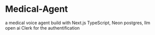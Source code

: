 ﻿# Medical-Agent
a medical voice agent build with Next.js TypeScript, Neon postgres, llm open ai
Clerk for the authentification


